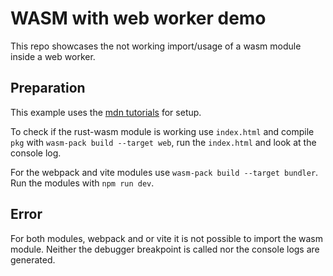 # WASM with web worker demo

This repo showcases the not working import/usage of a wasm module inside a web worker.

## Preparation

This example uses the [mdn tutorials](https://developer.mozilla.org/en-US/docs/WebAssembly/Rust_to_Wasm) for setup.

To check if the rust-wasm module is working use `index.html` and compile `pkg` with `wasm-pack build --target web`, run the `index.html` and look at the console log.

For the webpack and vite modules use `wasm-pack build --target bundler`. Run the modules with `npm run dev`.

## Error

For both modules, webpack and or vite it is not possible to import the wasm module. Neither the debugger breakpoint is called nor the console logs are generated.
